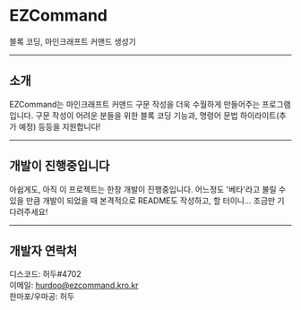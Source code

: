 EZCommand
==========
블록 코딩, 마인크래프트 커맨드 생성기
<hr>

## 소개
EZCommand는 마인크래프트 커맨드 구문 작성을 더욱 수월하게 만들어주는 프로그램입니다. 구문 작성이 어려운 분들을 위한 블록 코딩 기능과, 명령어 문법 하이라이트(추가 예정) 등등을 지원합니다!
<hr>

## 개발이 진행중입니다
아쉽게도, 아직 이 프로젝트는 한창 개발이 진행중입니다. 어느정도 '베타'라고 불릴 수 있을 만큼 개발이 되었을 때 본격적으로 README도 작성하고, 할 터이니... 조금만 기다려주세요!
<hr>

## 개발자 연락처
디스코드: 허두#4702
<br>
이메일: hurdoo@ezcommand.kro.kr
<br>
한마포/우마공: 허두
